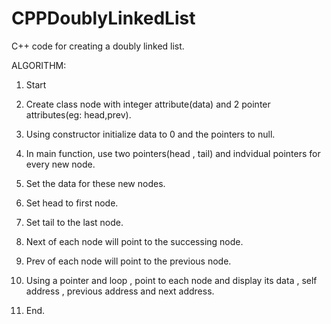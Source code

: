 # CPPDoublyLinkedList
C++ code for creating a doubly linked list.

ALGORITHM:


1. Start

2. Create class node with integer attribute(data) and 2 pointer attributes(eg: head,prev).

3. Using constructor initialize data to 0 and the pointers to null.

4. In main function, use two pointers(head , tail) and indvidual pointers for every new node.

5. Set the data for these new nodes.

6. Set head to first node.

7. Set tail to the last node.

8. Next of each node will point to the successing node.

9. Prev of each node will point to the previous node.

10. Using a pointer and loop , point to each node and display its data , self address , previous address and next address.

11. End.
